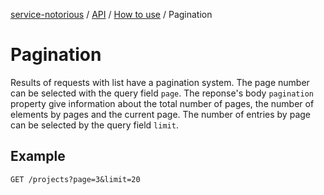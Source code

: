 [service-notorious](../../../README.md) / [API](../README.md) / [How to use](./README.md) / Pagination

# Pagination

Results of requests with list have a pagination system. The page number can be selected with the
query field `page`. The reponse's body `pagination` property give information about the total number
of pages, the number of elements by pages and the current page.
The number of entries by page can be selected by the query field `limit`.

## Example

```
GET /projects?page=3&limit=20
```
